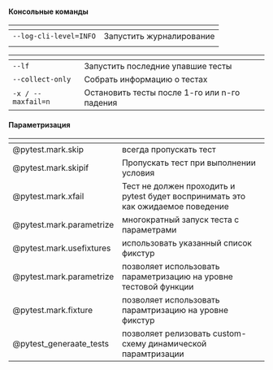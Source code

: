 #### Консольные команды

| <!-- -->               | <!-- -->                 |
| ---------------------- | ------------------------ |
| `--log-cli-level=INFO` | Запустить журналирование |
|                        |                          |

| <!-- -->           | <!-- -->                                     |
| ------------------ | -------------------------------------------- |
| `--lf`             | Запустить последние упавшие тесты            |
| `--collect-only`   | Собрать информацию о тестах                  |
| `-x / --maxfail=n` | Остановить тесты после 1-го или n-го падения |

#### Параметризация

| <!-- -->                 | <!-- -->                                                                         |
| ------------------------ | -------------------------------------------------------------------------------- |
| @pytest.mark.skip        | всегда пропускать тест                                                           |
| @pytest.mark.skipif      | Пропускать тест при выполнении условия                                           |
| @pytest.mark.xfail       | Тест не должен проходить и pytest будет воспринимать это как ожидаемое поведение |
| @pytest.mark.parametrize | многократный запуск теста с параметрами                                          |
| @pytest.mark.usefixtures | использовать указанный список фикстур                                            |
| @pytest.mark.parametrize | позволяет использовать параметризацию на уровне тестовой функции                 |
| @pytest.mark.fixture     | позволяет использовать парамтризацию на уровне фикстур                           |
| @pytest_generaate_tests  | позволяет релизовать custom-схему динамической парамтризации                     |